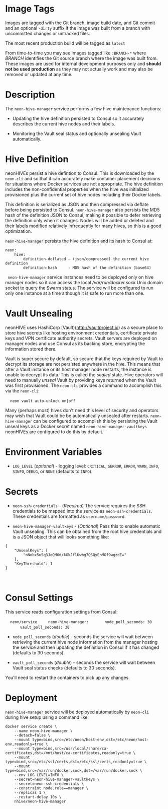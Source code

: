# Image Tags

Images are tagged with the Git branch, image build date, and Git commit and an optional `-dirty` suffix if the image was built from a branch with uncommitted changes or untracked files.

The most recent production build will be tagged as `latest`

From time-to-time you may see images tagged like `:BRANCH-*` where *BRANCH* identifies the Git source branch where the image was built from.  These images are used for internal development purposes only and **should not be used production** as they may not actually work and may also be removed or updated at any time.

# Description

The `neon-hive-manager` service performs a few hive maintenance functions:

* Updating the hive definition persisted to Consul so it accurately describes the current hive nodes and their labels.

* Monitoring the Vault seal status and optionally unsealing Vault automatically.

# Hive Definition

neonHIVEs persist a hive defintion to Consul.  This is downloaded by the `neon-cli` and so that it can accurately make container placement decisions for situations where Docker services are not appropriate.  The hive definition includes the non-confidential properties when the hive was initialized provisioned plus the current set of hive nodes including their Docker labels.

This definition is serialized as JSON and then compressed via deflate before being persisted to Consul.  `neon-hive-manager` also persists the MD5 hash of the definition JSON to Consul, making it possible to defer retrieving the definition only when it changes.  Nodes will be added or deleted and their labels modified relatively infrequently for many hives, so this is a good optimization.

`neon-hive-manager` persists the hive definition and its hash to Consul at:
````
neon:
    hive:
        definition-deflated – (json/compressed) the current hive definition
        definition-hash     - MD5 hash of the definition (base64)
````
&nbsp;
`neon-hive-manager` service instances need to be deployed only on hive manager nodes so it can access the local */var/run/docker.sock* Unix domain socket to query the Swarm status.  The service will be configured to run only one instance at a time although it is safe to run more than one.

# Vault Unsealing

neonHIVE uses HashiCorp [Vault)(http://vaultproject.io) as a secure place to store hive secrets like hosting environment credentials, certificate private keys and VPN certificate authority secrets.  Vault servers are deployed on manager nodes and use Consul as its backing store, encrypting the information stored there.

Vault is super secure by default, so secure that the keys required by Vault to decrypt its storage are not persisted anywhere in the hive.  This means that after a Vault instance or its host manager node restarts, the instance is unable to decrypt its data.  This is called the *sealed* state.  Hive operators will need to manually *unseal* Vault by providing keys returned when the Vault was first provisioned.  The `neon-cli` provides a command to accomplish this via the `neon-cli`:

&nbsp;&nbsp;&nbsp;&nbsp;`neon vault auto-unlock on|off`

Many (perhaps most) hives don't need this level of security and operators may wish that Vault could be be automatically unsealed after restarts.  `neon-hive-manager` can be configured to accomplish this by persisting the Vault unseal keys as a Docker secret named `neon-hive-manager-vaultkeys`  neonHIVEs are configured to do this by default.

# Environment Variables

* `LOG_LEVEL` (*optional*) - logging level: `CRITICAL`, `SERROR`, `ERROR`, `WARN`, `INFO`, `SINFO`, `DEBUG`, or `NONE` (defaults to `INFO`).

# Secrets

* `neon-ssh-credentials` - (*Required*) The service requires the SSH credentials to be mapped into the service as `neon-ssh-credentials`.  These credentials are formatted as `username/password`.

* `neon-hive-manager-vaultkeys` - (*Optional*) Pass this to enable automatic Vault unsealing.  This can be obtained from the root hive credentials and is a JSON object that will looks something like:
````
{
    "UnsealKeys": [
        "nNobx5u5q3JeQM6d/kGkJflUwbg7QSQyEnMGf9wgzdE="
    ],
    "KeyThreshold": 1
}
````
&nbsp;

# Consul Settings

This service reads configuration settings from Consul:

&nbsp;&nbsp;&nbsp;&nbsp;`neon/service`
&nbsp;&nbsp;&nbsp;&nbsp;&nbsp;&nbsp;&nbsp;&nbsp;`neon-hive-manager:`
&nbsp;&nbsp;&nbsp;&nbsp;&nbsp;&nbsp;&nbsp;&nbsp;&nbsp;&nbsp;&nbsp;&nbsp;`node_poll_seconds: 30`
&nbsp;&nbsp;&nbsp;&nbsp;&nbsp;&nbsp;&nbsp;&nbsp;&nbsp;&nbsp;&nbsp;&nbsp;`vault_poll_seconds: 30`

* `node_poll_seconds` (*double*) - seconds the service will wait between retrieving the current hive node information from the manager hosting the service and then updating the definition in Consul if it has changed (defaults to 30 seconds).

* `vault_poll_seconds` (*double*) - seconds the service will wait between Vault seal status checks (defaults to 30 seconds).

You'll need to restart the containers to pick up any changes.

# Deployment

`neon-hive-manager` service will be deployed automatically by `neon-cli` during hive setup using a command like:

````
docker service create \
    --name neon-hive-manager \
    --detach=false \
    --mount type=bind,src=/etc/neon/host-env,dst=/etc/neon/host-env,readonly=true \
    --mount type=bind,src=/usr/local/share/ca-certificates,dst=/mnt/host/ca-certificates,readonly=true \
    --mount type=bind,src=/etc/ssl/certs,dst=/etc/ssl/certs,readonly=true \
    --mount type=bind,src=/var/run/docker.sock,dst=/var/run/docker.sock \
    --env LOG_LEVEL=INFO \
    --secret=neon-hive-manager-vaultkeys \
    --secret=neon-ssh-credentials \
    --constraint node.role==manager \
    --replicas 1 \
    --restart-delay 10s \
    nhive/neon-hive-manager
````

